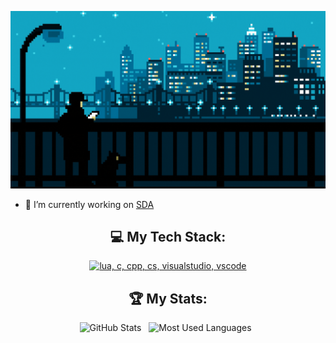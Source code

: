 <div align="center">

[![Hello World, I'm Zolty!](assets/header.gif)](https://github.com/70lty)


</div>

- 🔭 I’m currently working on [SDA](https://discord.gg/sdajjk)

<div align="center">

## 💻 My Tech Stack:

[![lua, c, cpp, cs, visualstudio, vscode](https://skillicons.dev/icons?i=next,svelte,nodejs,js,ts,aws,gcp,solidity)](https://skillicons.dev)

## 🏆 My Stats:

<p>
    <img height=175 alt="GitHub Stats" src="https://github-readme-stats.vercel.app/api?username=70lty&show_icons=true&count_private=true&theme=dark" />&nbsp;&nbsp;
    <img height=175 alt="Most Used Languages" src="https://github-readme-stats.vercel.app/api/top-langs/?username=70lty&layout=compact&theme=dark" />&nbsp;&nbsp;
</p>

